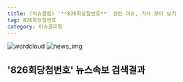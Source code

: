 ```yaml
---
title: (이슈클립) '**826회당첨번호**' 관련 이슈, 기사 모아 보기
tag: 826회당첨번호
category: 이슈클리핑
---
```

![wordcloud](https://s3.ap-northeast-2.amazonaws.com/lyrics101-wordcloud/2018-09-30-1538265646.png)
![news_img](https://user-images.githubusercontent.com/42597476/44507050-1206f400-a6e4-11e8-8d98-7ffbfebb353f.png)
## **'**826회당첨번호**'** 뉴스속보 검색결과

